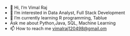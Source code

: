 - 👋 Hi, I’m Vimal Raj
- 👀 I’m interested in Data Analyst, Full Stack Development
- 🌱 I’m currently learning R programming, Tablue
- Ask me about Python,Java, SQL, Machine Learning
- 📫 How to reach me vimalraj120498@gmail.om

<!---
Vimal120/Vimal120 is a ✨ special ✨ repository because its `README.md` (this file) appears on your GitHub profile.
You can click the Preview link to take a look at your changes.
--->

